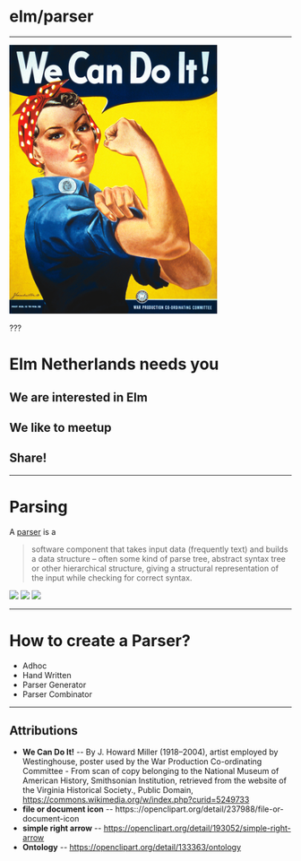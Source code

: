 # elm/parser

---

<img src="image/We_Can_Do_It!.jpg" height="480px">

???

# Elm Netherlands needs you
## We are interested in Elm
## We like to meetup
## Share!

---

# Parsing

A [parser](https://en.wikipedia.org/wiki/Parsing) is a

> software component that takes input data (frequently text) and builds a data structure – often some kind of parse tree, abstract syntax tree or other hierarchical structure, giving a structural representation of the input while checking for correct syntax. 


<section class="parsing-definition">
<a href="https://openclipart.org/detail/237988/file-or-document-icon"><img id="input" src="https://openclipart.org/download/237988/text70.svg" /></a>
<a href="https://openclipart.org/detail/193052/simple-right-arrow"><img id="transform" src="https://openclipart.org/download/193052/arrowright.svg" /></a>
<a href="https://openclipart.org/detail/133363/ontology"><img id="output" src="https://openclipart.org/download/133363/Ontology.svg" /></a>
</section>

---

# How to create a Parser?

* Adhoc
* Hand Written
* Parser Generator
* Parser Combinator

---

## Attributions

* **We Can Do It!** -- By J. Howard Miller (1918–2004), artist employed by Westinghouse, poster used by the War Production Co-ordinating Committee - From scan of copy belonging to the National Museum of American History, Smithsonian Institution, retrieved from the website of the Virginia Historical Society., Public Domain, https://commons.wikimedia.org/w/index.php?curid=5249733
* **file or document icon** -- https:://openclipart.org/detail/237988/file-or-document-icon
* **simple right arrow** -- https://openclipart.org/detail/193052/simple-right-arrow 
* **Ontology** -- https://openclipart.org/detail/133363/ontology
